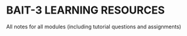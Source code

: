 # BAIT-3 LEARNING RESOURCES 

All notes for all modules (including tutorial questions and assignments)
